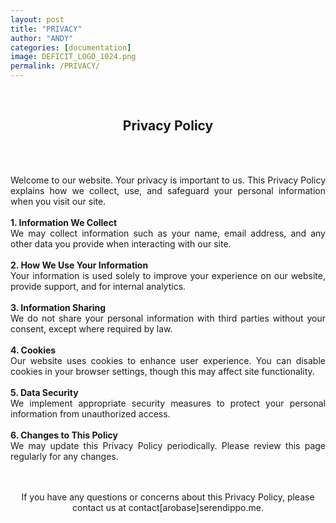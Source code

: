 ```yaml
---
layout: post
title: "PRIVACY"
author: "ANDY"
categories: [documentation]
image: DEFICIT_LOGO_1024.png
permalink: /PRIVACY/
---
```

<br /> 

<h2 align="center">Privacy Policy</h2>

<br /><br />

<div align="justify">
Welcome to our website. Your privacy is important to us. This Privacy Policy explains how we collect, use, and safeguard your personal information when you visit our site.
<br /><br />
<b>1. Information We Collect</b><br />
We may collect information such as your name, email address, and any other data you provide when interacting with our site.
<br /><br />
<b>2. How We Use Your Information</b><br />
Your information is used solely to improve your experience on our website, provide support, and for internal analytics.
<br /><br />
<b>3. Information Sharing</b><br />
We do not share your personal information with third parties without your consent, except where required by law.
<br /><br />
<b>4. Cookies</b><br />
Our website uses cookies to enhance user experience. You can disable cookies in your browser settings, though this may affect site functionality.
<br /><br />
<b>5. Data Security</b><br />
We implement appropriate security measures to protect your personal information from unauthorized access.
<br /><br />
<b>6. Changes to This Policy</b><br />
We may update this Privacy Policy periodically. Please review this page regularly for any changes.
<br /><br />
</div>

<br />

<div align="center">
  <p>If you have any questions or concerns about this Privacy Policy, please contact us at contact[arobase]serendippo.me.</p>
</div>
